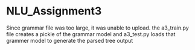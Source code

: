 # NLU_Assignment3

Since grammar file was too large, it was unable to upload.
the a3_train.py file creates a pickle of the grammar model and a3_test.py loads that grammer model to generate the parsed tree output
